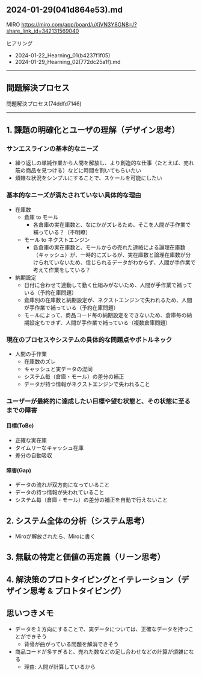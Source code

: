 2024-01-29(041d864e53).md
---

MIRO
https://miro.com/app/board/uXjVN3Y8GN8=/?share_link_id=342131569040


ヒアリング
- 2024-01-22_Hearning_01(b4237f1f05)
- 2024-01-29_Hearning_02(772dc25a1f).md

---
## 問題解決プロセス
問題解決プロセス(74ddfd7146)

---
## 1. 課題の明確化とユーザの理解（デザイン思考）
### サンエスラインの基本的なニーズ
- 繰り返しの単純作業から人間を解放し、より創造的な仕事（たとえば、売れ筋の商品を見つける）などに時間を割いてもらいたい
- 煩雑な状況をシンプルにすることで、スケールを可能にしたい

### 基本的なニーズが満たされていない具体的な理由
- 在庫数
  - 倉庫 to モール
    - 各倉庫の実在庫数と、なにかがズレるため、そこを人間が手作業で補っている？（不明瞭）
  - モール to ネクストエンジン
    - 各倉庫の実在庫数と、モールからの売れた連絡による論理在庫数（キャッシュ）が、一時的にズレるが、実在庫数と論理在庫数が分けられていないため、信じられるデータがわからず、人間が手作業で考えて作業をしている？
- 納期設定
  - 日付に合わせて連動して動く仕組みがないため、人間が手作業で補っている（予約在庫問題）
  - 倉庫別の在庫数と納期設定が、ネクストエンジンで失われるため、人間が手作業で補っている（予約在庫問題）
  - モールによって、商品コード毎の納期設定をできないため、倉庫毎の納期設定もできず、人間が手作業で補っている（複数倉庫問題）

### 現在のプロセスやシステムの具体的な問題点やボトルネック
- 人間の手作業
  - 在庫数のズレ
  - キャッシュと実データの混同
  - システム毎（倉庫・モール）の差分の補正
  - データが持つ情報がネクストエンジンで失われること

### ユーザーが最終的に達成したい目標や望む状態と、その状態に至るまでの障害
#### 目標(ToBe)
- 正確な実在庫
- タイムリーなキャッシュ在庫
- 差分の自動吸収

#### 障害(Gap)
- データの流れが双方向になっていること
- データの持つ情報が失われていること
- システム毎（倉庫・モール）の差分の補正を自動で行えないこと

## 2. システム全体の分析（システム思考）
- Miroが解放されたら、Miroに書く

## 3. 無駄の特定と価値の再定義（リーン思考）

## 4. 解決策のプロトタイピングとイテレーション（デザイン思考 & プロトタイピング）

## 思いつきメモ
- データを１方向にすることで、実データについては、正確なデータを持つことができそう
  - 背骨が曲がっている問題を解消できそう
- 商品コードが多すぎると、売れた数などの足し合わせなどの計算が煩雑になる
  - 理由: 人間が計算しているから


